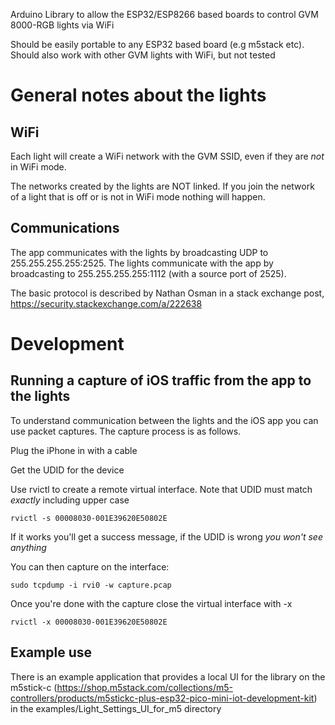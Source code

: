 Arduino Library to allow the ESP32/ESP8266 based boards to control GVM 8000-RGB lights via WiFi

Should be easily portable to any ESP32 based board (e.g m5stack etc). Should also work with other GVM lights with WiFi, but not tested

# General notes about the lights

## WiFi

Each light will create a WiFi network with the GVM SSID, even if they are *not* in WiFi mode. 

The networks created by the lights are NOT linked. If you join the network of a light that is off or is not in WiFi mode nothing will happen. 
## Communications

The app communicates with the lights by broadcasting UDP to 255.255.255.255:2525. The lights communicate with the app by broadcasting to 255.255.255.255:1112 (with a source port of 2525). 

The basic protocol is described by Nathan Osman in a stack exchange post, https://security.stackexchange.com/a/222638

# Development

## Running a capture of iOS traffic from the app to the lights

To understand communication between the lights and the iOS app you can use packet captures. The capture process is as follows. 

Plug the iPhone in with a cable

Get the UDID for the device

Use rvictl to create a remote virtual interface. Note that UDID must match _exactly_ including upper case

`rvictl -s 00008030-001E39620E50802E`

If it works you'll get a success message, if the UDID is wrong *you won't see anything*

You can then capture on the interface:

`sudo tcpdump -i rvi0 -w capture.pcap`

Once you're done with the capture close the virtual interface with -x

`rvictl -x 00008030-001E39620E50802E`

## Example use

There is an example application that provides a local UI for the library on the m5stick-c (https://shop.m5stack.com/collections/m5-controllers/products/m5stickc-plus-esp32-pico-mini-iot-development-kit) in the examples/Light_Settings_UI_for_m5 directory
